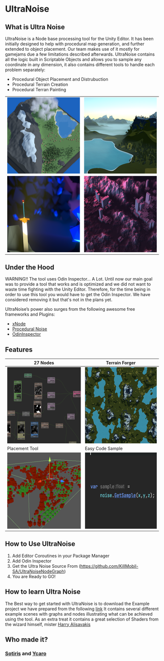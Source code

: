 # UltraNoise

## What is Ultra Noise 

UltraNoise is a Node base processing tool for the Unity Editor. It has been initially designed to help with procedural map generation, and further extended to
object placement. Our team makes use of it mostly for gamejams due a few limitations described afterwards. UltraNoise contains all the logic built in 
Scriptable Objects and allows you to sample any coordinate in any dimension, it also contains different tools to handle each problem separately:

* Procedural Object Placement and Distrubuction
* Procedural Terrain Creation
* Procedural Terran Painting

| | |
|------------|-------------|
|<img width="300" height="250" src="https://github.com/KillMobil-SA/UltraNoiseExamples/blob/main/ReadmeImages/Sample1.png">|<img width="300" height="250" src="https://github.com/KillMobil-SA/UltraNoiseExamples/blob/main/ReadmeImages/Sample2.png">|
|<img width="300" height="250" src="https://github.com/KillMobil-SA/UltraNoiseExamples/blob/main/ReadmeImages/Sample3.png">|<img width="300" height="250" src="https://github.com/KillMobil-SA/UltraNoiseExamples/blob/main/ReadmeImages/Sample4.png">|

## Under the Hood

WARNING!!
The tool uses Odin Inspector… A Lot. 
Until now our main goal was to provide a tool that works and is optimized and we did not want to waste time fighting with the Unity Editor.
Therefore, for the time being in order to use this tool you would have to get the Odin Inspector.
We have considered removing it but that's not in the plans yet.

UltraNoise’s power also surges from the following awesome free frameworks and Plugins:

* [xNode](https://github.com/Siccity/xNode)
* [Procedural Noise](https://github.com/Scrawk/Procedural-Noise/)
* [OdinInspector](https://odininspector.com/)

## Features

| 27 Nodes | Terrain Forger |
|------------|-------------|
|<img width="300" height="250" src="https://github.com/KillMobil-SA/UltraNoiseExamples/blob/main/ReadmeImages/Nodes.png">| <img width="300" height="250" src="https://github.com/KillMobil-SA/UltraNoiseExamples/blob/main/ReadmeImages/Terrain.png">|
|Placement Tool| Easy Code Sample |
|<img width="300" height="250" src="https://github.com/KillMobil-SA/UltraNoiseExamples/blob/main/ReadmeImages/PlacementTool.png">|<img width="300" height="250" src="https://github.com/KillMobil-SA/UltraNoiseExamples/blob/main/ReadmeImages/CodeSample.png">|

## How to Use UltraNoise
1. Add Editor Coroutines in your Package Manager
2. Add Odin Inspector
3. Get the Ultra Noise Source From (https://github.com/KillMobil-SA/UltraNoiseNodeGraph)
4. You are Ready to GO!

## How to learn Ultra Noise
The Best way to get started with UltraNoise is to download the Example project we have prepared from the following [link](https://github.com/KillMobil-SA/UltraNoiseExamples)
It contains several different example scenes with graphs and nodes illustrating what can be achieved using the tool. As an extra treat it contains a great selection of Shaders from the wizard himself, mister [Harry Alisavakis](https://twitter.com/harryalisavakis)

## Who made it?
### [Sotiris](https://www.killmobil.com) and [Ycaro](https://github.com/ycarowr)
